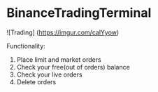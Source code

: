 # BinanceTradingTerminal
![Trading] (https://imgur.com/calYyow)

Functionality:
1. Place limit and market orders
2. Check your free(out of orders) balance
3. Check your live orders
4. Delete orders
